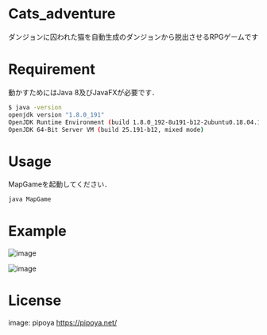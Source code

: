 # Cats_adventure

ダンジョンに囚われた猫を自動生成のダンジョンから脱出させるRPGゲームです

# Requirement

動かすためにはJava 8及びJavaFXが必要です．

```bash
$ java -version
openjdk version "1.8.0_191"
OpenJDK Runtime Environment (build 1.8.0_192-8u191-b12-2ubuntu0.18.04.1-b12)
OpenJDK 64-Bit Server VM (build 25.191-b12, mixed mode)
```

# Usage

MapGameを起動してください．

```bash
java MapGame
```

# Example

![image](https://user-images.githubusercontent.com/68568267/123685221-69ad0d00-d889-11eb-967c-02c058231cde.png)

![image](https://user-images.githubusercontent.com/68568267/123685302-7fbacd80-d889-11eb-8269-d931508b0f80.png)

# License

image: pipoya https://pipoya.net/
